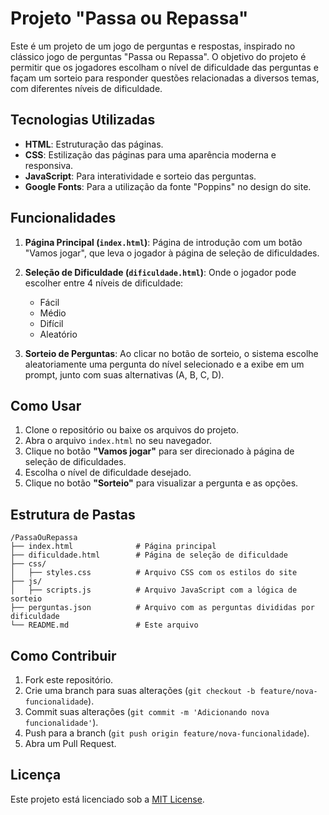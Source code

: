 # Projeto "Passa ou Repassa"

Este é um projeto de um jogo de perguntas e respostas, inspirado no clássico jogo de perguntas "Passa ou Repassa". O objetivo do projeto é permitir que os jogadores escolham o nível de dificuldade das perguntas e façam um sorteio para responder questões relacionadas a diversos temas, com diferentes níveis de dificuldade.

## Tecnologias Utilizadas

- **HTML**: Estruturação das páginas.
- **CSS**: Estilização das páginas para uma aparência moderna e responsiva.
- **JavaScript**: Para interatividade e sorteio das perguntas.
- **Google Fonts**: Para a utilização da fonte "Poppins" no design do site.

## Funcionalidades

1. **Página Principal (`index.html`)**: Página de introdução com um botão "Vamos jogar", que leva o jogador à página de seleção de dificuldades.
   
2. **Seleção de Dificuldade (`dificuldade.html`)**: Onde o jogador pode escolher entre 4 níveis de dificuldade: 
   - Fácil
   - Médio
   - Difícil
   - Aleatório
   
3. **Sorteio de Perguntas**: Ao clicar no botão de sorteio, o sistema escolhe aleatoriamente uma pergunta do nível selecionado e a exibe em um prompt, junto com suas alternativas (A, B, C, D).

## Como Usar

1. Clone o repositório ou baixe os arquivos do projeto.
2. Abra o arquivo `index.html` no seu navegador.
3. Clique no botão **"Vamos jogar"** para ser direcionado à página de seleção de dificuldades.
4. Escolha o nível de dificuldade desejado.
5. Clique no botão **"Sorteio"** para visualizar a pergunta e as opções.

## Estrutura de Pastas

```
/PassaOuRepassa
├── index.html              # Página principal
├── dificuldade.html        # Página de seleção de dificuldade
├── css/
│   ├── styles.css          # Arquivo CSS com os estilos do site
├── js/
│   ├── scripts.js          # Arquivo JavaScript com a lógica de sorteio
├── perguntas.json          # Arquivo com as perguntas divididas por dificuldade
└── README.md               # Este arquivo
```

## Como Contribuir

1. Fork este repositório.
2. Crie uma branch para suas alterações (`git checkout -b feature/nova-funcionalidade`).
3. Commit suas alterações (`git commit -m 'Adicionando nova funcionalidade'`).
4. Push para a branch (`git push origin feature/nova-funcionalidade`).
5. Abra um Pull Request.

## Licença

Este projeto está licenciado sob a [MIT License](https://opensource.org/licenses/MIT).
